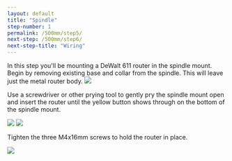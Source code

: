 ```yaml
---
layout: default
title: "Spindle"
step-number: 1
permalink: /500mm/step5/
next-step: /500mm/step6/
next-step-title: "Wiring"
---
```

In this step you'll be mounting a DeWalt 611 router in the spindle mount. Begin by removing existing base and collar from the spindle. This will leave just the metal router body.
<img src="../jpfs_DSC2846.jpg">

Use a screwdriver or other prying tool to gently pry the spindle mount open and insert the router until the yellow button shows through on the bottom of the spindle mount.

<img src="../jpfs_DSC2850.jpg">
<img src="../jpfs_DSC2856.jpg">

Tighten the three M4x16mm screws to hold the router in place.

<img src="../jpfs_DSC2858.jpg">
